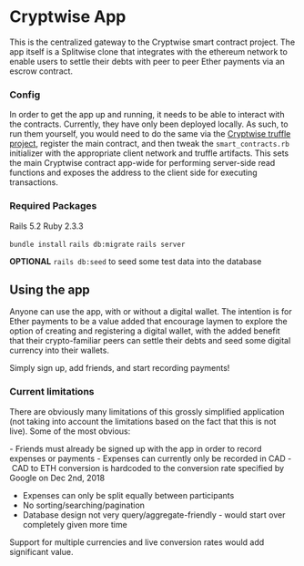 # Cryptwise App

This is the centralized gateway to the Cryptwise smart contract project. The app itself is a Splitwise clone that integrates with the ethereum network to enable users to settle their debts with peer to peer Ether payments via an escrow contract.

### Config

In order to get the app up and running, it needs to be able to interact with the contracts. Currently, they have only been deployed locally. As such, to run them yourself, you would need to do the same via the [Cryptwise truffle project](https://github.com/shannondoah/cryptwise), register the main contract, and then tweak the `smart_contracts.rb` initializer with the appropriate client network and truffle artifacts. This sets the main Cryptwise contract app-wide for performing server-side read functions and exposes the address to the client side for executing transactions.

### Required Packages

Rails 5.2
Ruby 2.3.3

`bundle install`
`rails db:migrate`
`rails server`

**OPTIONAL**
`rails db:seed` to seed some test data into the database

## Using the app

Anyone can use the app, with or without a digital wallet. The intention is for Ether payments to be a value added that encourage laymen to explore the option of creating and registering a digital wallet, with the added benefit that their crypto-familiar peers can settle their debts and seed some digital currency into their wallets.

Simply sign up, add friends, and start recording payments!

### Current limitations

There are obviously many limitations of this grossly simplified application (not taking into account the limitations based on the fact that this is not live). Some of the most obvious:

- Friends must already be signed up with the app in order to record expenses or payments
- Expenses can currently only be recorded in CAD
- CAD to ETH conversion is hardcoded to the conversion rate specified by Google on Dec 2nd, 2018
- Expenses can only be split equally between participants
- No sorting/searching/pagination
- Database design not very query/aggregate-friendly - would start over completely given more time

Support for multiple currencies and live conversion rates would add significant value.
